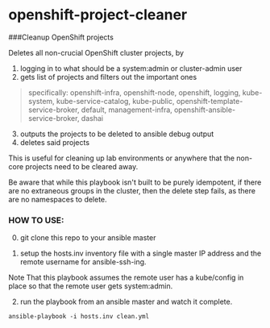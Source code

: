 # openshift-project-cleaner

###Cleanup OpenShift projects

Deletes all non-crucial OpenShift cluster projects, by 
1) logging in to what should be a system:admin or cluster-admin user
2) gets list of projects and filters out the important ones
> specifically: openshift-infra, openshift-node, openshift, logging, kube-system, kube-service-catalog, kube-public, openshift-template-service-broker, default, management-infra, openshift-ansible-service-broker, dashai
3) outputs the projects to be deleted to ansible debug output
4) deletes said projects

This is useful for cleaning up lab environments or anywhere that the non-core projects need to be cleared away.

Be aware that while this playbook isn't built to be purely idempotent, if there are no extraneous groups in the cluster, then the delete step fails, as there are no namespaces to delete.

### HOW TO USE:

0) git clone this repo to your ansible master

1) setup the hosts.inv inventory file with a single master IP address and the remote username for ansible-ssh-ing.

Note That this playbook assumes the remote user has a kube/config in place so that the remote user gets system:admin.

2) run the playbook from an ansible master and watch it complete.

`ansible-playbook -i hosts.inv clean.yml`
